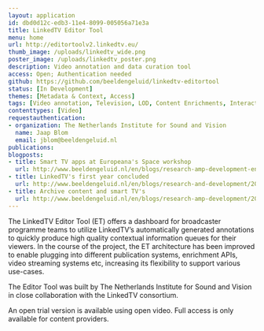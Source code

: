 ```yaml
---
layout: application
id: dbd0d12c-edb3-11e4-8099-005056a71e3a
title: LinkedTV Editor Tool
menu: home
url: http://editortoolv2.linkedtv.eu/
thumb_image: /uploads/linkedtv_wide.png
poster_image: /uploads/linkedtv_poster.png
description: Video annotation and data curation tool
access: Open; Authentication needed
github: https://github.com/beeldengeluid/linkedtv-editortool
status: [In Development]
themes: [Metadata & Context, Access]
tags: [Video annotation, Television, LOD, Content Enrichments, Interactive Television]
contenttypes: [Video]
requestauthentication: 
- organization: The Netherlands Institute for Sound and Vision
  name: Jaap Blom
  email: jblom@beeldengeluid.nl
publications: 
blogposts: 
- title: Smart TV apps at Europeana's Space workshop
  url: http://www.beeldengeluid.nl/en/blogs/research-amp-development-en/201503/smart-tv-apps-europeana-space-workshop
- title: LinkedTV's first year concluded
  url: http://www.beeldengeluid.nl/en/blogs/research-and-development/201302/linkedtvs-first-year-concluded
- title: Archive content and smart TV's
  url: http://www.beeldengeluid.nl/en/blogs/research-amp-development/201310/archive-content-and-smart-tvs
---
```

<p>The LinkedTV Editor Tool (ET) offers a dashboard for broadcaster programme teams to utilize LinkedTV&rsquo;s automatically generated annotations to quickly produce high quality contextual information queues for their viewers. In the course of the project, the ET architecture has been improved to enable plugging into different publication systems, enrichment APIs, video streaming systems etc, increasing its flexibility to support various use-cases.</p>
<p>The Editor Tool was built by The Netherlands Institute for Sound and Vision in close collaboration with the LinkedTV consortium.</p>
<p>An open trial version is available using open video. Full access is&nbsp;only available for content providers.</p>
